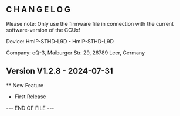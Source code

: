 C H A N G E L O G
-----------------

Please note: Only use the firmware file in connection with the current software-version of the CCUx!

Device:      HmIP-STHD-L9D - HmIP-STHD-L9D

Company:     eQ-3, Maiburger Str. 29, 26789 Leer, Germany



Version V1.2.8 - 2024-07-31
--------------------------------------------------------------

** New Feature
   * First Release



--- END OF FILE ---
